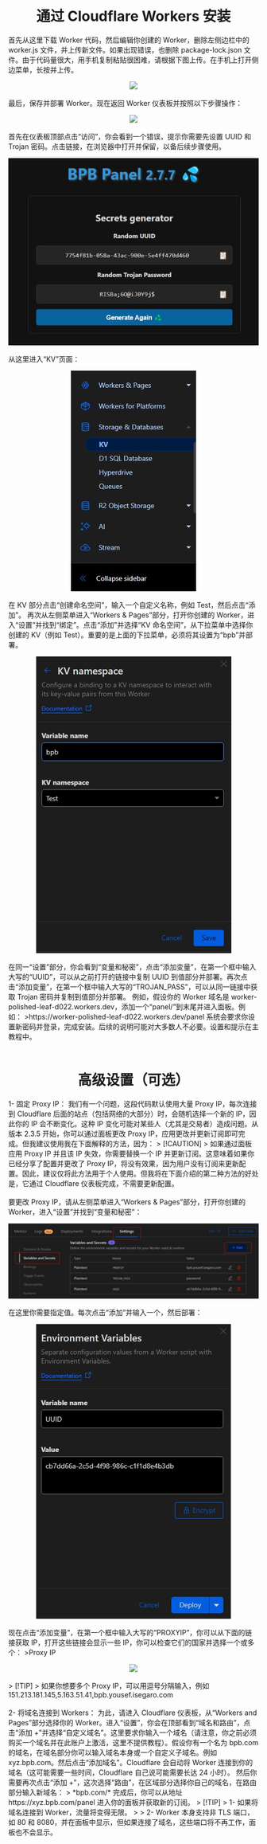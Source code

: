 <h1 align="center">通过 Cloudflare Workers 安装</h1>
首先从这里下载 Worker 代码，然后编辑你创建的 Worker，删除左侧边栏中的 worker.js 文件，并上传新文件。如果出现错误，也删除 package-lock.json 文件。由于代码量很大，用手机复制粘贴很困难，请根据下图上传。在手机上打开侧边菜单，长按并上传。
<p align="center">
<img src="assets/images/Worker_mobile_upload.jpg">
</p>
最后，保存并部署 Worker。现在返回 Worker 仪表板并按照以下步骤操作：
<p align="center">
<img src="assets/images/Navigate_worker_dash.jpg">
</p>
首先在仪表板顶部点击“访问”，你会看到一个错误，提示你需要先设置 UUID 和 Trojan 密码。点击链接，在浏览器中打开并保留，以备后续步骤使用。
<p align="center">
<img src="assets/images/Generate_secrets.jpg">
</p>
从这里进入“KV”页面：
<p align="center">
<img src="assets/images/Nav_dash_kv.jpg">
</p>
在 KV 部分点击“创建命名空间”，输入一个自定义名称，例如 Test，然后点击“添加”。
再次从左侧菜单进入“Workers & Pages”部分，打开你创建的 Worker，进入“设置”并找到“绑定”。点击“添加”并选择“KV 命名空间”，从下拉菜单中选择你创建的 KV（例如 Test）。重要的是上面的下拉菜单，必须将其设置为“bpb”并部署。
<p align="center">
<img src="assets/images/Bind_kv.jpg">
</p>
在同一“设置”部分，你会看到“变量和秘密”，点击“添加变量”，在第一个框中输入大写的“UUID”，可以从之前打开的链接中复制 UUID 到值部分并部署。再次点击“添加变量”，在第一个框中输入大写的“TROJAN_PASS”，可以从同一链接中获取 Trojan 密码并复制到值部分并部署。
例如，假设你的 Worker 域名是 worker-polished-leaf-d022.workers.dev，添加一个“panel/”到末尾并进入面板。例如：
>https://worker-polished-leaf-d022.workers.dev/panel
系统会要求你设置新密码并登录，完成安装。后续的说明可能对大多数人不必要。设置和提示在主教程中。
<br><br>
<h1 align="center">高级设置（可选）</h1>
1- 固定 Proxy IP：
我们有一个问题，这段代码默认使用大量 Proxy IP，每次连接到 Cloudflare 后面的站点（包括网络的大部分）时，会随机选择一个新的 IP，因此你的 IP 会不断变化。这种 IP 变化可能对某些人（尤其是交易者）造成问题。从版本 2.3.5 开始，你可以通过面板更改 Proxy IP，应用更改并更新订阅即可完成。但我建议使用我在下面解释的方法，因为：
> [!CAUTION]
> 如果通过面板应用 Proxy IP 并且该 IP 失效，你需要替换一个 IP 并更新订阅。这意味着如果你已经分享了配置并更改了 Proxy IP，将没有效果，因为用户没有订阅来更新配置。因此，建议仅将此方法用于个人使用。但我将在下面介绍的第二种方法的好处是，它通过 Cloudflare 仪表板完成，不需要更新配置。
<br><br>
要更改 Proxy IP，请从左侧菜单进入“Workers & Pages”部分，打开你创建的 Worker，进入“设置”并找到“变量和秘密”：
<p align="center">
<img src="assets/images/Workers_variables.jpg">
</p>
在这里你需要指定值。每次点击“添加”并输入一个，然后部署：
<p align="center">
<img src="assets/images/Workers_add_variables.jpg">
</p>
现在点击“添加变量”，在第一个框中输入大写的“PROXYIP”，你可以从下面的链接获取 IP，打开这些链接会显示一些 IP，你可以检查它们的国家并选择一个或多个：
>Proxy IP
<p align="center">
<img src="assets/images/Proxy_ips.jpg">
</p>
> [!TIP]
> 如果你想要多个 Proxy IP，可以用逗号分隔输入，例如 151.213.181.145,5.163.51.41,bpb.yousef.isegaro.com
<br><br>
2- 将域名连接到 Workers：
为此，请进入 Cloudflare 仪表板，从“Workers and Pages”部分选择你的 Worker。进入“设置”，你会在顶部看到“域名和路由”，点击“添加 +”并选择“自定义域名”。这里要求你输入一个域名（请注意，你之前必须购买一个域名并在此账户上激活，这里不提供教程）。假设你有一个名为 bpb.com 的域名，在域名部分你可以输入域名本身或一个自定义子域名。例如 xyz.bpb.com。然后点击“添加域名”。Cloudflare 会自动将 Worker 连接到你的域名（这可能需要一些时间，Cloudflare 自己说可能需要长达 24 小时）。
然后你需要再次点击“添加 +”，这次选择“路由”，在区域部分选择你自己的域名，在路由部分输入新域名：
> *bpb.com/*
完成后，你可以从地址 https://xyz.bpb.com/panel 进入你的面板并获取新的订阅。
> [!TIP]
> 1- 如果将域名连接到 Worker，流量将变得无限。
>
> 2- Worker 本身支持非 TLS 端口，如 80 和 8080，并在面板中显示，但如果连接了域名，这些端口将不再工作，面板也不会显示。
